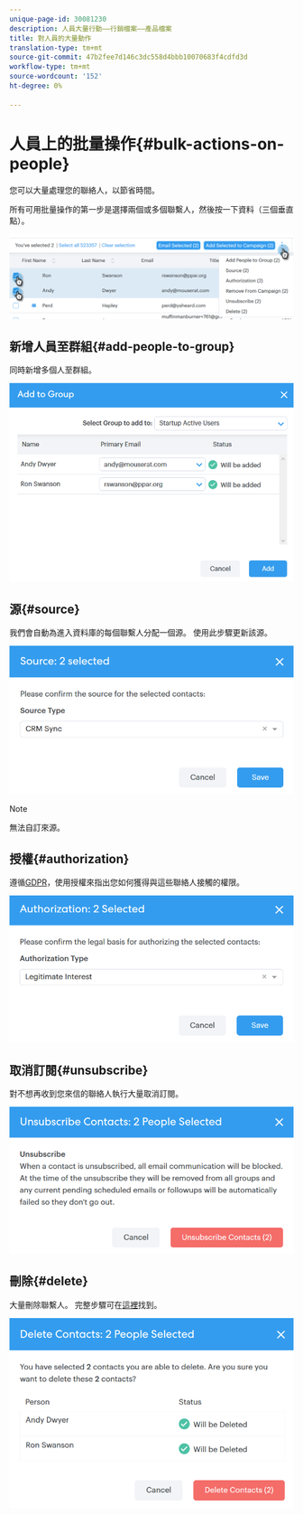 ```yaml
---
unique-page-id: 30081230
description: 人員大量行動——行銷檔案——產品檔案
title: 對人員的大量動作
translation-type: tm+mt
source-git-commit: 47b2fee7d146c3dc558d4bbb10070683f4cdfd3d
workflow-type: tm+mt
source-wordcount: '152'
ht-degree: 0%

---
```



# 人員上的批量操作{#bulk-actions-on-people}

您可以大量處理您的聯絡人，以節省時間。

所有可用批量操作的第一步是選擇兩個或多個聯繫人，然後按一下資料（三個垂直點）。

![](assets/one-3.png)

## 新增人員至群組{#add-people-to-group}

同時新增多個人至群組。

![](assets/add-to-group.png)

## 源{#source}

我們會自動為進入資料庫的每個聯繫人分配一個源。 使用此步驟更新該源。

![](assets/source.png)

>[!NOTE]
>
>無法自訂來源。

## 授權{#authorization}

遵循[GDPR](http://eugdpr.org/)，使用授權來指出您如何獲得與這些聯絡人接觸的權限。

![](assets/authorization.png)

## 取消訂閱{#unsubscribe}

對不想再收到您來信的聯絡人執行大量取消訂閱。

![](assets/unsubscribe.png)

## 刪除{#delete}

大量刪除聯繫人。 完整步驟可在[這裡](http://docs.marketo.com/display/DOCS/How+to+Add+or+Delete+Contacts#HowtoAddorDeleteContacts-DeletingContacts)找到。

![](assets/delete.png)

